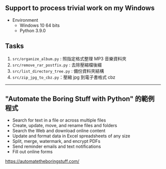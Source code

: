
## Support to process trivial work on my Windows

* Environment
    * Windows 10 64 bits
    * Python 3.9.0

## Tasks

1. `src/organize_album.py` : 照指定格式整理 MP3 音樂資料夾
2. `src/remove_rar_postfix.py` : 去除壓縮檔後綴
3. `src/list_directory_tree.py` : 備份資料夾結構
4. `src/zip_jpg_to_cbz.py`：壓縮 jpg 到電子書格式 cbz

---

## "Automate the Boring Stuff with Python" 的範例程式

* Search for text in a file or across multiple files
* Create, update, move, and rename files and folders
* Search the Web and download online content
* Update and format data in Excel spreadsheets of any size
* Split, merge, watermark, and encrypt PDFs
* Send reminder emails and text notifications
* Fill out online forms

https://automatetheboringstuff.com/
